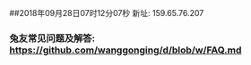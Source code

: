 ##2018年09月28日07时12分07秒 新址: 159.65.76.207
### 兔友常见问题及解答: https://github.com/wanggonging/d/blob/w/FAQ.md
